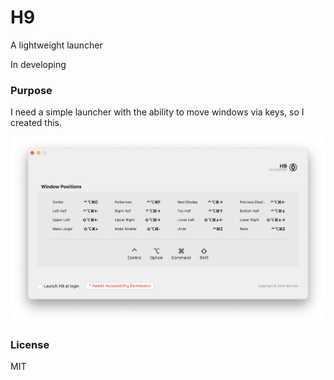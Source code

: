 # H9
A lightweight launcher

In developing

### Purpose

I need a simple launcher with the ability to move windows via keys, so I created this.

![](screen_v1.png)

### License
MIT